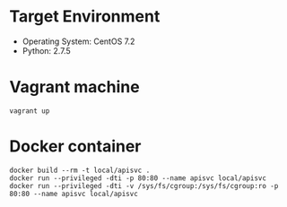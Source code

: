 # Target Environment

- Operating System: CentOS 7.2
- Python: 2.7.5

# Vagrant machine

```
vagrant up
```

# Docker container

```
docker build --rm -t local/apisvc .
docker run --privileged -dti -p 80:80 --name apisvc local/apisvc
docker run --privileged -dti -v /sys/fs/cgroup:/sys/fs/cgroup:ro -p 80:80 --name apisvc local/apisvc

```
